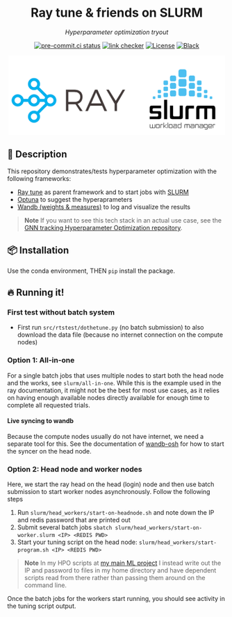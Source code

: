 <div align="center">
<h1>Ray tune & friends on SLURM</h1>
<p><em>Hyperparameter optimization tryout</em></p>
<p><a href="https://results.pre-commit.ci/latest/github/klieret/ray-tune-slurm-demo/main"><img src="https://results.pre-commit.ci/badge/github/klieret/ray-tune-slurm-demo/main.svg" alt="pre-commit.ci status"></a>
<a href="https://github.com/klieret/ray-tune-slurm-demo/actions"><img src="https://github.com/klieret/ray-tune-slurm-demo/actions/workflows/test.yml/badge.svg" alt="link checker"></a>
<a href="https://github.com/klieret/ray-tune-slurm-demo/blob/master/LICENSE.txt"><img src="https://img.shields.io/github/license/klieret/ray-tune-slurm-demo" alt="License"></a>
<a href="https://github.com/python/black"><img src="https://img.shields.io/badge/code%20style-black-000000.svg" alt="Black"></a></p>
<img src="readme_assets/scrot.png" width="500px"/>
</div>

## 📝 Description

This repository demonstrates/tests hyperparameter optimization with the following frameworks:

* [Ray tune][tune] as parent framework and to start jobs with [SLURM][slurm]
* [Optuna][optuna] to suggest the hyperaprameters
* [Wandb (weights & measures)][wandb] to log and visualize the results

> **Note**
> If you want to see this tech stack in an actual use case, see the [GNN tracking Hyperparameter Optimization repository][gnn-tracking-hpo].

## 📦 Installation

Use the conda environment, THEN `pip` install the package.

## 🔥 Running it!

### First test without batch system

* First run `src/rtstest/dothetune.py` (no batch submission) to also download the data file
  (because no internet connection on the compute nodes)

### Option 1: All-in-one

For a single batch jobs that uses multiple nodes to start both the head node and the works, see
`slurm/all-in-one`. While this is the example used in the ray documentation, it might not be
the best for most use cases, as it relies on having enough available nodes directly available
for enough time to complete all requested trials.

#### Live syncing to wandb

Because the compute nodes usually do not have internet, we need a separate tool for this.
See the documentation of [wandb-osh] for how to start the syncer on the head node.

### Option 2: Head node and worker nodes

Here, we start the ray head on the head (login) node and then use batch submission to start
worker nodes asynchronously.
Follow the following steps

1. Run `slurm/head_workers/start-on-headnode.sh` and note down the IP and redis password that are printed out
2. Submit several batch jobs `sbatch slurm/head_workers/start-on-worker.slurm <IP> <REDIS PWD>`
3. Start your tuning script on the head node: `slurm/head_workers/start-program.sh <IP> <REDIS PWD>`

> **Note**
> In my HPO scripts at [my main ML project][gnn-tracking-hpo] I instead write out the IP
> and password to files in my home directory and have dependent scripts read from there
> rather than passing them around on the command line.

Once the batch jobs for the workers start running, you should see activity in the tuning script output.

[tune]: https://docs.ray.io/en/master/tune/index.html
[tigergpu]: https://researchcomputing.princeton.edu/systems/tiger
[optuna]: https://optuna.org/
[wandb]: https://wandb.ai/site
[slurm]: https://slurm.schedmd.com/
[wandb-osh]: https://github.com/klieret/wandb-offline-sync-hook/
[gnn-tracking-hpo]: https://github.com/gnn-tracking/hyperparameter_optimization
